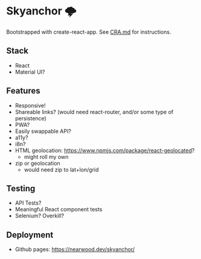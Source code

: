 # Skyanchor 🌩️

Bootstrapped with create-react-app. See [CRA.md](./CRA.md) for instructions.

## Stack

* React
* Material UI?

## Features

* Responsive!
* Shareable links? (would need react-router, and/or some type of persistence)
* PWA?
* Easily swappable API?
* a11y?
* i8n?
* HTML geolocation: https://www.npmjs.com/package/react-geolocated?
  * might roll my own
* zip or geolocation
  * would need zip to lat+lon/grid

## Testing

* API Tests?
* Meaningful React component tests
* Selenium? Overkill?

## Deployment

* Github pages: https://nearwood.dev/skyanchor/